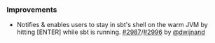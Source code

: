 ### Improvements

- Notifies & enables users to stay in sbt's shell on the warm JVM by hitting \[ENTER\] while sbt is running. [#2987][]/[#2996][] by [@dwijnand][]

[#2987]: https://github.com/sbt/sbt/issues/2987
[#2996]: https://github.com/sbt/sbt/pull/2996
[@dwijnand]: https://github.com/dwijnand
